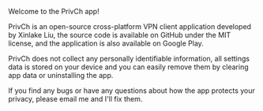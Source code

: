 Welcome to the PrivCh app!

PrivCh is an open-source cross-platform VPN client application developed by Xinlake Liu, the source code is available on GitHub under the MIT license, and the application is also available on Google Play.

PrivCh does not collect any personally identifiable information, all settings data is stored on your device and you can easily remove them by clearing app data or uninstalling the app.

If you find any bugs or have any questions about how the app protects your privacy, please email me and I'll fix them.